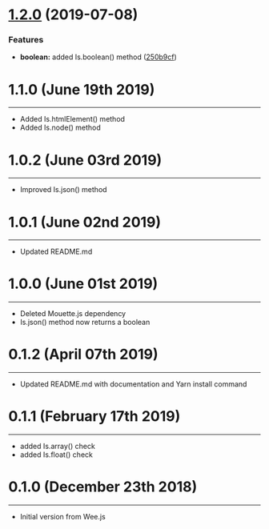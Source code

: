 # [1.2.0](https://github.com/LCluber/Ch.js/compare/v1.1.0...v1.2.0) (2019-07-08)

### Features

- **boolean:** added Is.boolean() method ([250b9cf](https://github.com/LCluber/Ch.js/commit/250b9cf))

# 1.1.0 (June 19th 2019)

---

- Added Is.htmlElement() method
- Added Is.node() method

# 1.0.2 (June 03rd 2019)

---

- Improved Is.json() method

# 1.0.1 (June 02nd 2019)

---

- Updated README.md

# 1.0.0 (June 01st 2019)

---

- Deleted Mouette.js dependency
- Is.json() method now returns a boolean

# 0.1.2 (April 07th 2019)

---

- Updated README.md with documentation and Yarn install command

# 0.1.1 (February 17th 2019)

---

- added Is.array() check
- added Is.float() check

# 0.1.0 (December 23th 2018)

---

- Initial version from Wee.js
